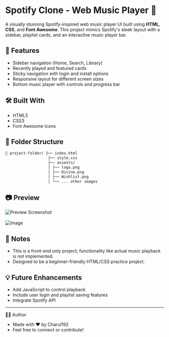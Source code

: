 # Spotify Clone - Web Music Player 🎵

A visually stunning Spotify-inspired web music player UI built using **HTML**, **CSS**, and **Font Awesome**. This project mimics Spotify's sleek layout with a sidebar, playlist cards, and an interactive music player bar.

## 🚀 Features

- Sidebar navigation (Home, Search, Library)
- Recently played and featured cards
- Sticky navigation with login and install options
- Responsive layout for different screen sizes
- Bottom music player with controls and progress bar

## 🛠️ Built With

- HTML5
- CSS3
- Font Awesome Icons

## 📁 Folder Structure
```bash
📁 project-folder/ ├── index.html 
                   ├── style.css 
                   ├── assests/ 
                   │ ├── logo.png 
                   │ ├── Divine.png 
                   │ ├── Wishlist.png 
                   │ └── ... other images
```

## 📷 Preview

![Preview Screenshot](https://github.com/user-attachments/assets/76bc36fb-5b67-44f1-a70f-3f92bf5cc3a3)
<br/>
<br/>
![image](https://github.com/user-attachments/assets/95f0fa7d-4b11-4096-be4d-80329892bd08)


## 📌 Notes

- This is a front-end only project; functionality like actual music playback is not implemented.
- Designed to be a beginner-friendly HTML/CSS practice project.

## 💡 Future Enhancements

- Add JavaScript to control playback
- Include user login and playlist saving features
- Integrate Spotify API

---

👩‍💻 Author
- Made with ❤️ by Charul192
- Feel free to connect or contribute!
